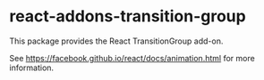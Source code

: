 # react-addons-transition-group

This package provides the React TransitionGroup add-on.

See <https://facebook.github.io/react/docs/animation.html> for more information.